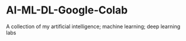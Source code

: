 # AI-ML-DL-Google-Colab

A collection of my artificial intelligence; machine learning; deep learning labs
